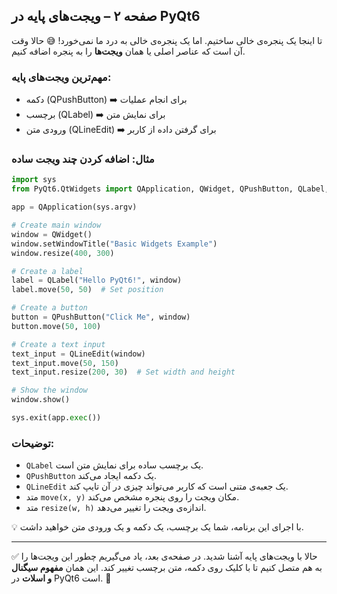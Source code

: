 ## صفحه ۲ – ویجت‌های پایه در PyQt6

تا اینجا یک پنجره‌ی خالی ساختیم. اما یک پنجره‌ی خالی به درد ما نمی‌خورد! 😅 حالا وقت آن است که عناصر اصلی یا همان **ویجت‌ها** را به پنجره اضافه کنیم.

### مهم‌ترین ویجت‌های پایه:

* دکمه (QPushButton) ➡️ برای انجام عملیات
* برچسب (QLabel) ➡️ برای نمایش متن
* ورودی متن (QLineEdit) ➡️ برای گرفتن داده از کاربر

### مثال: اضافه کردن چند ویجت ساده

```python
import sys
from PyQt6.QtWidgets import QApplication, QWidget, QPushButton, QLabel, QLineEdit

app = QApplication(sys.argv)

# Create main window
window = QWidget()
window.setWindowTitle("Basic Widgets Example")
window.resize(400, 300)

# Create a label
label = QLabel("Hello PyQt6!", window)
label.move(50, 50)  # Set position

# Create a button
button = QPushButton("Click Me", window)
button.move(50, 100)

# Create a text input
text_input = QLineEdit(window)
text_input.move(50, 150)
text_input.resize(200, 30)  # Set width and height

# Show the window
window.show()

sys.exit(app.exec())
```

### توضیحات:

* `QLabel` یک برچسب ساده برای نمایش متن است.
* `QPushButton` یک دکمه ایجاد می‌کند.
* `QLineEdit` یک جعبه‌ی متنی است که کاربر می‌تواند چیزی در آن تایپ کند.
* متد `move(x, y)` مکان ویجت را روی پنجره مشخص می‌کند.
* متد `resize(w, h)` اندازه‌ی ویجت را تغییر می‌دهد.

💡 با اجرای این برنامه، شما یک برچسب، یک دکمه و یک ورودی متن خواهید داشت.

---

✅ حالا با ویجت‌های پایه آشنا شدید. در صفحه‌ی بعد، یاد می‌گیریم چطور این ویجت‌ها را به هم متصل کنیم تا با کلیک روی دکمه، متن برچسب تغییر کند. این همان **مفهوم سیگنال و اسلات** در PyQt6 است. 🔄

